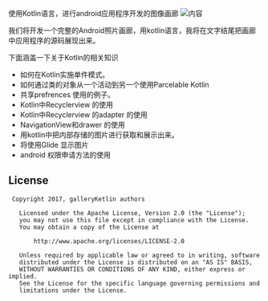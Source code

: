 使用Kotlin语言，进行android应用程序开发的图像画廊
![内容](http://developine.com/wp-content/uploads/2017/12/android-gallery-app-kotlin-canal-pic.png)

我们将开发一个完整的Android照片画廊，用kotlin语言，我将在文字结尾把画廊中应用程序的源码展现出来。

下面涵盖一下关于Kotlin的相关知识

- 如何在Kotlin实施单件模式。
- 如何通过类的对象从一个活动到另一个使用Parcelable Kotlin
- 共享prefrences 使用的例子。
- Kotlin中Recyclerview 的使用
- Kotlin中Recyclerview 的adapter 的使用
- NavigationView和drawer 的使用
- 用kotlin中把内部存储的图片进行获取和展示出来。
- 将使用Glide 显示图片
- android 权限申请方法的使用


## License
``` 
 Copyright 2017, galleryKetlin authors      
  
   Licensed under the Apache License, Version 2.0 (the "License");
   you may not use this file except in compliance with the License.
   You may obtain a copy of the License at 
 
       http://www.apache.org/licenses/LICENSE-2.0 

   Unless required by applicable law or agreed to in writing, software
   distributed under the License is distributed on an "AS IS" BASIS,
   WITHOUT WARRANTIES OR CONDITIONS OF ANY KIND, either express or implied.
   See the License for the specific language governing permissions and
   limitations under the License.
```
